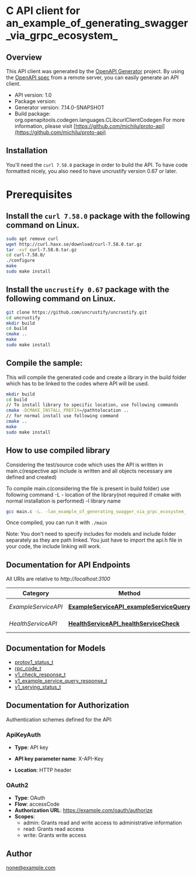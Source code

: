 # C API client for an_example_of_generating_swagger_via_grpc_ecosystem_

## Overview
This API client was generated by the [OpenAPI Generator](https://openapi-generator.tech) project. By using the [OpenAPI spec](https://openapis.org) from a remote server, you can easily generate an API client.

- API version: 1.0
- Package version: 
- Generator version: 7.14.0-SNAPSHOT
- Build package: org.openapitools.codegen.languages.CLibcurlClientCodegen
For more information, please visit [https://github.com/michilu/proto-api](https://github.com/michilu/proto-api)

## Installation
You'll need the `curl 7.58.0` package in order to build the API. To have code formatted nicely, you also need to have uncrustify version 0.67 or later.

# Prerequisites

## Install the `curl 7.58.0` package with the following command on Linux.
```bash
sudo apt remove curl
wget http://curl.haxx.se/download/curl-7.58.0.tar.gz
tar -xvf curl-7.58.0.tar.gz
cd curl-7.58.0/
./configure
make
sudo make install
```
## Install the `uncrustify 0.67` package with the following command on Linux.
```bash
git clone https://github.com/uncrustify/uncrustify.git
cd uncrustify
mkdir build
cd build
cmake ..
make
sudo make install
```

## Compile the sample:
This will compile the generated code and create a library in the build folder which has to be linked to the codes where API will be used.
```bash
mkdir build
cd build
// To install library to specific location, use following commands
cmake -DCMAKE_INSTALL_PREFIX=/pathtolocation ..
// for normal install use following command
cmake ..
make
sudo make install
```
## How to use compiled library
Considering the test/source code which uses the API is written in main.c(respective api include is written and all objects necessary are defined and created)

To compile main.c(considering the file is present in build folder) use following command
-L - location of the library(not required if cmake with normal installation is performed)
-l library name
```bash
gcc main.c -L. -lan_example_of_generating_swagger_via_grpc_ecosystem_ -o main
```
Once compiled, you can run it with ``` ./main ```

Note: You don't need to specify includes for models and include folder separately as they are path linked. You just have to import the api.h file in your code, the include linking will work.

## Documentation for API Endpoints

All URIs are relative to *http://localhost:3100*

Category | Method | HTTP request | Description
------------ | ------------- | ------------- | -------------
*ExampleServiceAPI* | [**ExampleServiceAPI_exampleServiceQuery**](docs/ExampleServiceAPI.md#ExampleServiceAPI_exampleServiceQuery) | **POST** /v1/example/{id} | 
*HealthServiceAPI* | [**HealthServiceAPI_healthServiceCheck**](docs/HealthServiceAPI.md#HealthServiceAPI_healthServiceCheck) | **GET** /v1/healthCheck | 


## Documentation for Models

 - [protov1_status_t](docs/protov1_status.md)
 - [rpc_code_t](docs/rpc_code.md)
 - [v1_check_response_t](docs/v1_check_response.md)
 - [v1_example_service_query_response_t](docs/v1_example_service_query_response.md)
 - [v1_serving_status_t](docs/v1_serving_status.md)


## Documentation for Authorization


Authentication schemes defined for the API:
### ApiKeyAuth

- **Type**: API key

- **API key parameter name**: X-API-Key
- **Location**: HTTP header

### OAuth2


- **Type**: OAuth
- **Flow**: accessCode
- **Authorization URL**: https://example.com/oauth/authorize
- **Scopes**: 
  - admin: Grants read and write access to administrative information
  - read: Grants read access
  - write: Grants write access


## Author

none@example.com

